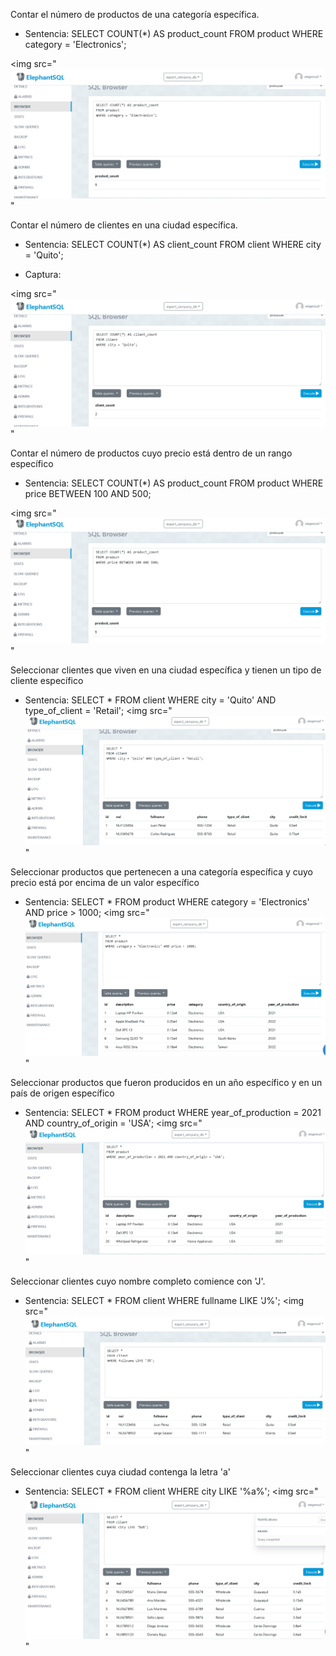 Contar el número de productos de una categoría específica.
  - Sentencia:
 SELECT COUNT(*) AS product_count
FROM product
WHERE category = 'Electronics';


<img src="![alt text](image.png)" 

Contar el número de clientes en una ciudad específica.
  - Sentencia:
  SELECT COUNT(*) AS client_count
FROM client
WHERE city = 'Quito';

  - Captura:

<img src="![alt text](image-1.png)" 

Contar el número de productos cuyo precio está dentro de un rango específico
 - Sentencia:
SELECT COUNT(*) AS product_count
FROM product
WHERE price BETWEEN 100 AND 500;

<img src="![alt text](image-2.png)" 
 
 Seleccionar clientes que viven en una ciudad específica y tienen un tipo de cliente específico
 - Sentencia:
 SELECT *
FROM client
WHERE city = 'Quito' AND type_of_client = 'Retail';
<img src="![alt text](image-3.png)" 


Seleccionar productos que pertenecen a una categoría específica y cuyo precio está por encima de un valor específico

 - Sentencia:
SELECT *
FROM product
WHERE category = 'Electronics' AND price > 1000;
<img src="![alt text](image-4.png)" 

Seleccionar productos que fueron producidos en un año específico y en un país de origen específico
- Sentencia:
SELECT *
FROM product
WHERE year_of_production = 2021 AND country_of_origin = 'USA';
<img src="![alt text](image-5.png)" 

Seleccionar clientes cuyo nombre completo comience con 'J'.
- Sentencia:
SELECT *
FROM client
WHERE fullname LIKE 'J%';
<img src="![alt text](image-6.png)" 

Seleccionar clientes cuya ciudad contenga la letra 'a'
- Sentencia:
SELECT *
FROM client
WHERE city LIKE '%a%';
<img src="![alt text](image-7.png)" 



